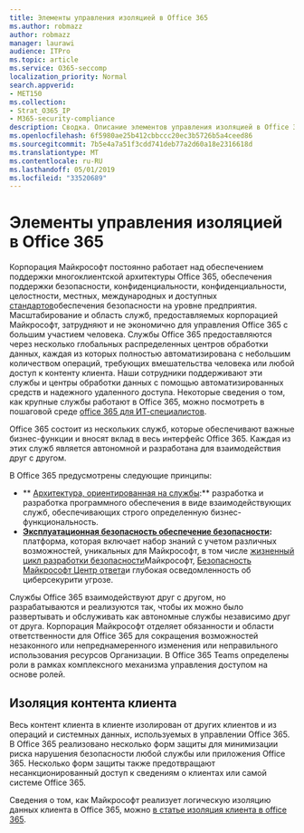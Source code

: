 ```yaml
---
title: Элементы управления изоляцией в Office 365
ms.author: robmazz
author: robmazz
manager: laurawi
audience: ITPro
ms.topic: article
ms.service: O365-seccomp
localization_priority: Normal
search.appverid:
- MET150
ms.collection:
- Strat_O365_IP
- M365-security-compliance
description: Сводка. Описание элементов управления изоляцией в Office 365.
ms.openlocfilehash: 6f5980ae25b412cbbccc20ec3b5726b5a4ceed86
ms.sourcegitcommit: 7b5e4a7a51f3cdd741deb77a2d60a18e2316618d
ms.translationtype: MT
ms.contentlocale: ru-RU
ms.lasthandoff: 05/01/2019
ms.locfileid: "33520689"
---
```

# <a name="office-365-isolation-controls"></a>Элементы управления изоляцией в Office 365 

Корпорация Майкрософт постоянно работает над обеспечением поддержки многоклиентской архитектуры Office 365, обеспечения поддержки безопасности, конфиденциальности, конфиденциальности, целостности, местных, международных и доступных [стандартов](https://www.microsoft.com/TrustCenter/Compliance?service=Office#Icons)обеспечения безопасности на уровне предприятия. Масштабирование и область служб, предоставляемых корпорацией Майкрософт, затрудняют и не экономично для управления Office 365 с большим участием человека. Службы Office 365 предоставляются через несколько глобальных распределенных центров обработки данных, каждая из которых полностью автоматизирована с небольшим количеством операций, требующих вмешательства человека или любой доступ к контенту клиента. Наши сотрудники поддерживают эти службы и центры обработки данных с помощью автоматизированных средств и надежного удаленного доступа. Некоторые сведения о том, как крупные службы работают в Office 365, можно посмотреть в пошаговой среде [office 365 для ИТ-специалистов](https://channel9.msdn.com/Events/SharePoint-Conference/2014/SPC202).

Office 365 состоит из нескольких служб, которые обеспечивают важные бизнес-функции и вносят вклад в весь интерфейс Office 365. Каждая из этих служб является автономной и разработана для взаимодействия друг с другом.

В Office 365 предусмотрены следующие принципы:

 - ** [Архитектура, ориентированная на службы](https://msdn.microsoft.com/library/aa480021.aspx):** разработка и разработка программного обеспечения в виде взаимодействующих служб, обеспечивающих строго определенную бизнес-функциональность.
 - **[Эксплуатационная безопасность обеспечение безопасности](http://www.microsoft.com/download/details.aspx?id=40872):** платформа, которая включает набор знаний с учетом различных возможностей, уникальных для Майкрософт, в том числе [жизненный цикл разработки безопасности](https://www.microsoft.com/sdl/default.aspx)Майкрософт, [Безопасность Майкрософт Центр ответа](https://technet.microsoft.com/library/dn440717.aspx)и глубокая осведомленность об циберсекурити угрозе.

Службы Office 365 взаимодействуют друг с другом, но разрабатываются и реализуются так, чтобы их можно было развертывать и обслуживать как автономные службы независимо друг от друга. Корпорация Майкрософт отделяет обязанности и области ответственности для Office 365 для сокращения возможностей незаконного или непреднамеренного изменения или неправильного использования ресурсов Организации. В Office 365 Teams определены роли в рамках комплексного механизма управления доступом на основе ролей.

## <a name="customer-content-isolation"></a>Изоляция контента клиента

Весь контент клиента в клиенте изолирован от других клиентов и из операций и системных данных, используемых в управлении Office 365. В Office 365 реализовано несколько форм защиты для минимизации риска нарушения безопасности любой службы или приложения Office 365. Несколько форм защиты также предотвращают несанкционированный доступ к сведениям о клиентах или самой системе Office 365.

Сведения о том, как Майкрософт реализует логическую изоляцию данных клиента в Office 365, можно [в статье изоляция клиента в office 365](office-365-tenant-isolation-overview.md).

